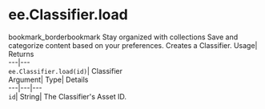  
#  ee.Classifier.load 
bookmark_borderbookmark Stay organized with collections  Save and categorize content based on your preferences. 
Creates a Classifier. 
Usage| Returns  
---|---  
`ee.Classifier.load(id)`| Classifier  
Argument| Type| Details  
---|---|---  
`id`| String| The Classifier's Asset ID.  
